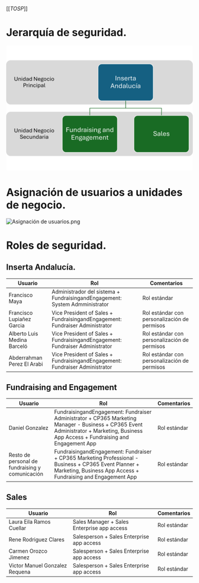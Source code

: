 [[_TOSP_]]

# Jerarquía de seguridad.
![Estructura seguridad.png](/.attachments/Estructura%20seguridad-d752a6d2-4094-4392-91b8-451a2ddcaf4d.png)

# Asignación de usuarios a unidades de negocio.
![Asignación de usuarios.png](/.attachments/Asignación%20de%20usuarios-fd007d20-4c02-40ed-96d9-1762290a18b7.png)

# Roles de seguridad.
## Inserta Andalucía.

| Usuario | Rol | Comentarios |
|--|--|--|
| Francisco Maya | Administrador del sistema + FundraisingandEngagement: System Admministrator | Rol estándar |
| Francisco Lupiañez Garcia | Vice President of Sales + FundraisingandEngagement: Fundraiser Administrator | Rol estándar con personalización de permisos |
| Alberto Luis Medina Barceló | Vice President of Sales + FundraisingandEngagement: Fundraiser Administrator | Rol estándar con personalización de permisos |
| Abderrahman Perez El Arabi | Vice President of Sales + FundraisingandEngagement: Fundraiser Administrator | Rol estándar con personalización de permisos |

## Fundraising and Engagement
| Usuario | Rol | Comentarios |
|--|--|--|
| Daniel Gonzalez | FundraisingandEngagement: Fundraiser Administrator + CP365 Marketing Manager - Business + CP365 Event Administrator + Marketing, Business App Access + Fundraising and Engagement App | Rol estándar |
| Resto de personal de fundraising y comunicación | FundraisingandEngagement: Fundraiser + CP365 Marketing Professional - Business + CP365 Event Planner + Marketing, Business App Access + Fundraising and Engagement App | Rol estándar |

## Sales
| Usuario | Rol | Comentarios |
|--|--|--|
| Laura Eila Ramos Cuellar | Sales Manager + Sales Enterprise app access | Rol estándar |
| Rene Rodriguez Clares | Salesperson + Sales Enterprise app access | Rol estándar |
| Carmen Orozco Jimenez | Salesperson + Sales Enterprise app access | Rol estándar |
| Victor Manuel Gonzalez Requena | Salesperson + Sales Enterprise app access | Rol estándar |